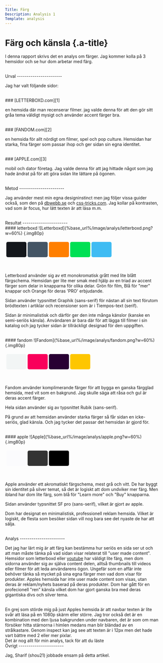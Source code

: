 ```yaml
---
Title: Färg
Description: Analysis 1
Template: analysis
---
```



Färg och känsla {.a-title}
=======================

I denna rapport skrivs det en analys om färger.
Jag kommer kolla på 3 hemsidor och se hur dom arbetar med färg.

<br>
Urval
-----------------------

Jag har valt följande sidor:

<br>
### [LETTERBOXD.com][1]

en hemsida där man recenserar filmer.
jag valde denna för att den gör sitt gråa tema väldigt mysigt och använder accent färger bra.

<br>
### [FANDOM.com][2]

en hemsida för allt nördigt om filmer, spel och pop culture.
Hemsidan har starka, fina färger som passar ihop och ger sidan sin egna identitet.

<br>
### [APPLE.com][3]

mobil och dator företag.
Jag valde denna för att jag hittade något som jag hade ändrat på
för att göra sidan lite lättare på ögonen.

<br>
Metod
-----------------------

Jag använder mest min egna designinstinct men jag följer vissa guider också,
som den på [dbwebb.se][5] och [css-tricks.com][6].
Jag kollar på kontrasten, vad som är focus, hur lätt texten är att läsa m.m.

<br>
Resultat
-----------------------

<br>
#### letterboxd
![Letterboxd](%base_url%/image/analys/letterboxd.png?w=60%) {.img80p}
<table style="border-spacing: 4px; border-collapse: separate">
<tr>
<td style="height: 50px; width: 50px; background-color: #14171c; border-radius: 5px">
<td style="height: 50px; width: 50px; background-color: #445565; border-radius: 5px">
<td style="height: 50px; width: 50px; background-color: #ff7f00; border-radius: 5px">
<td style="height: 50px; width: 50px; background-color: #00e054; border-radius: 5px">
<td style="height: 50px; width: 50px; background-color: #3fbcf3; border-radius: 5px">
</tr>
</table>
<br>

Letterboxd använder sig av ett monokromatisk grått med lite blått färgschema.
Hemsidan ger lite mer smak med hjälp av en triad av accent färger som delar in knapparna för olika delar.
Grön för film, Blå för "mer" knappar och Orange för deras 'PRO' erbjudande.

Sidan använder typsnittet Graphik (sans-serif) för nästan all sin text
förutom brödtexten i artiklar och recensioner som är i Tiempos-text (serif).

Sidan är minimalistisk och därför ger den inte många känslor (kanske en semi-seriös känsla).
Användaren är bara där för att lägga till filmer i sin katalog och jag tycker sidan är
tillräckligt designad för den uppgiften.

<br>
#### fandom
![Fandom](%base_url%/image/analys/fandom.png?w=60%) {.img80p}
<table style="border-spacing: 4px; border-collapse: separate">
<tr>
<td style="height: 50px; width: 50px; background-color: #F2F5F5; border-radius: 5px">
<td style="height: 50px; width: 50px; background-color: #F9005B; border-radius: 5px">
<td style="height: 50px; width: 50px; background-color: #280033; border-radius: 5px">
<td style="height: 50px; width: 50px; background-color: #FEC600; border-radius: 5px">
</tr>
</table>
<br>

Fandom använder komplimerande färger för att bygga en ganska färgglad hemsida, med vit som en bakgrund.
Jag skulle säga att råsa och gul är deras accent färger.

Hela sidan använder sig av typsnittet Rubik (sans-serif).

På grund av att hemsidan använder starka färger så får sidan en icke-seriös, glad känsla. Och jag tycker det passar det hemsidan är gjord för.


<br>
#### apple
![Apple](%base_url%/image/analys/apple.png?w=60%) {.img80p}
<table style="border-spacing: 4px; border-collapse: separate">
<tr>
<td style="height: 50px; width: 50px; background-color: #FBFBFD; border-radius: 5px">
<td style="height: 50px; width: 50px; background-color: #333333; border-radius: 5px">
<td style="height: 50px; width: 50px; background-color: #000; border-radius: 5px">
</tr>
</table>
<br>

Apple använder ett akromatiskt färgschema, mest grå och vitt.
De har byggt sin identitet på silver temat, så det är logiskt att dom undviker mer färg.
Men ibland har dom lite färg, som blå för "Learn more" och "Buy" knapparna.

Sidan använder typsnittet SF pro (sans-serif), vilket är gjort av apple.

Dom har designat en minimalistisk, professionell reklam hemsida.
Vilket är logiskt, de flesta som besöker sidan vill nog bara see det nyaste de har att sälja.



<br>
Analys
-----------------------

Det jag har lärt mig är att färg kan bestämma hur seriös en sida ser ut och att man måste tänka på vad sidan visar relaterat till "user made content".
Hemsidor som letterboxd eller [youtube][4] har väldigt lite färg, men dom sidorna använder sig av själva content delen, alltså thumbnails till videos eller filmer för att leda användarens ögon. Ungefär som en affär inte behöver tänka så mycket på sina egna färger men vad dom visar för produkter.
Apples hemsida har inte user made content som visas, utan deras är reklam/nyhets baserad på deras produkter. Dom har gått för en profecionell "ren" känsla vilket dom har gjort ganska bra med deras gigantiska divs och silver tema.

<br>
En grej som störde mig på just Apples hemsida är att navbar texten är lite svår att läsa på en 1080p skärm eller större. Jag tror också det är en kombination med den ljusa bakgrunden under navbaren, det är som om man försöker hitta stärnorna i himlen medans man blir bländad av en strålkastare. Genom inspect kan jag see att texten är i 12px men det hade vart bättre med 2 eller mer pixlar.

<br>
Det är nog allt för min analys, tack för att du läste


[1]: https://letterboxd.com/
[2]: https://fandom.com/
[3]: https://apple.com/
[4]: https://youtube.com/
[5]: https://dbwebb.se/guide/design-med-html5-och-css3/farg
[6]: https://css-tricks.com/a-complete-guide-to-dark-mode-on-the-web/#design

<br>
Övrigt
-----------------------

Jag, Sharif (shou21) jobbade ensam på detta artikel.